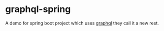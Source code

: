 # graphql-spring


A demo for spring boot project which uses [graphql](https://graphql.org/) they call it a new rest.
